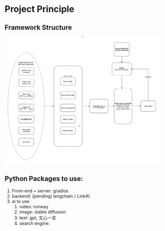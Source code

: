 # Project Principle

## Framework Structure

![](<../.gitbook/assets/image (2).png>)

## Python Packages to use:

1. Front-end + server: gradios
2. backend: (pending) langchain / LinkAI
3. ai to use
   1. video: runway
   2. image: stable diffusion
   3. text: gpt, 文心一言
   4. search engine: &#x20;
